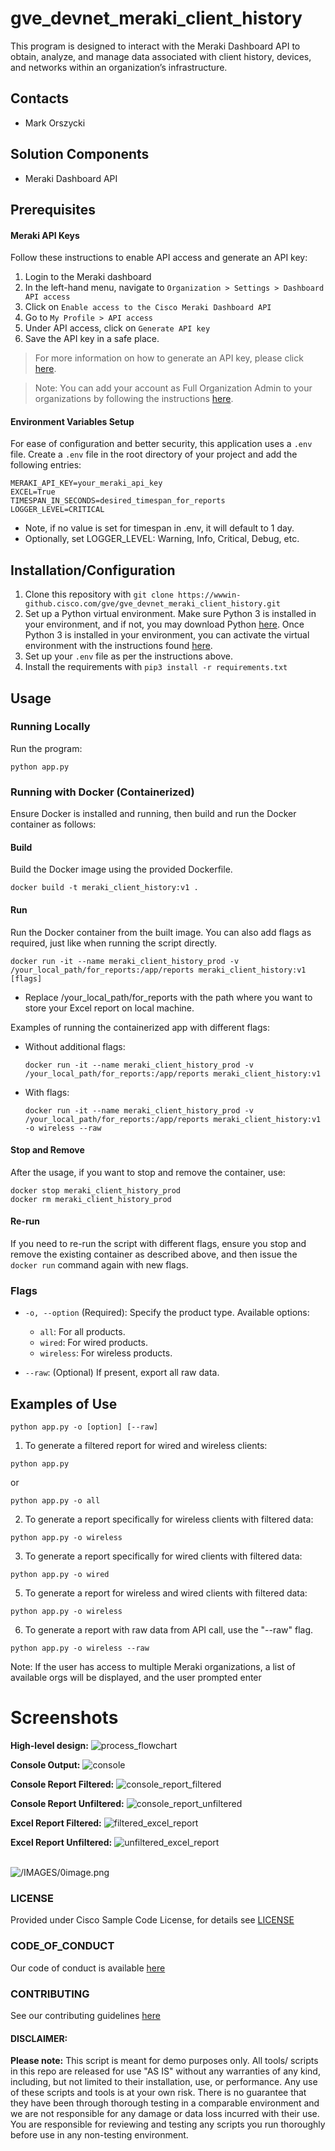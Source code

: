 # gve_devnet_meraki_client_history
This program is designed to interact with the Meraki Dashboard API to obtain, analyze, and manage data associated with client history, devices, and networks within an organization’s infrastructure.


## Contacts
* Mark Orszycki

## Solution Components
* Meraki Dashboard API

## Prerequisites

#### Meraki API Keys
Follow these instructions to enable API access and generate an API key:
1. Login to the Meraki dashboard
2. In the left-hand menu, navigate to `Organization > Settings > Dashboard API access`
3. Click on `Enable access to the Cisco Meraki Dashboard API`
4. Go to `My Profile > API access`
5. Under API access, click on `Generate API key`
6. Save the API key in a safe place.

> For more information on how to generate an API key, please click [here](https://developer.cisco.com/meraki/api-v1/#!authorization/authorization). 

> Note: You can add your account as Full Organization Admin to your organizations by following the instructions [here](https://documentation.meraki.com/General_Administration/Managing_Dashboard_Access/Managing_Dashboard_Administrators_and_Permissions).


#### Environment Variables Setup
For ease of configuration and better security, this application uses a `.env` file. Create a `.env` file in the root directory of your project and add the following entries:
```env
MERAKI_API_KEY=your_meraki_api_key
EXCEL=True
TIMESPAN_IN_SECONDS=desired_timespan_for_reports
LOGGER_LEVEL=CRITICAL
```
* Note, if no value is set for timespan in .env, it will default to 1 day. 
* Optionally, set LOGGER_LEVEL: Warning, Info, Critical, Debug, etc.

## Installation/Configuration
1. Clone this repository with `git clone https://wwwin-github.cisco.com/gve/gve_devnet_meraki_client_history.git`
2. Set up a Python virtual environment. Make sure Python 3 is installed in your environment, and if not, you may download Python [here](https://www.python.org/downloads/). Once Python 3 is installed in your environment, you can activate the virtual environment with the instructions found [here](https://docs.python.org/3/tutorial/venv.html).
3. Set up your `.env` file as per the instructions above.
4. Install the requirements with `pip3 install -r requirements.txt`


## Usage

### Running Locally
Run the program:
```shell
python app.py
```

### Running with Docker (Containerized)

Ensure Docker is installed and running, then build and run the Docker container as follows:

#### Build
Build the Docker image using the provided Dockerfile.
```shell
docker build -t meraki_client_history:v1 .
```

#### Run
Run the Docker container from the built image. You can also add flags as required, just like when running the script directly.
```shell
docker run -it --name meraki_client_history_prod -v /your_local_path/for_reports:/app/reports meraki_client_history:v1 [flags]
```
* Replace /your_local_path/for_reports with the path where you want to store your Excel report on local machine. 

Examples of running the containerized app with different flags:
- Without additional flags:
  ```shell
  docker run -it --name meraki_client_history_prod -v /your_local_path/for_reports:/app/reports meraki_client_history:v1
  ```
- With flags:
  ```shell
  docker run -it --name meraki_client_history_prod -v /your_local_path/for_reports:/app/reports meraki_client_history:v1 -o wireless --raw
  ```

#### Stop and Remove
After the usage, if you want to stop and remove the container, use:
```shell
docker stop meraki_client_history_prod
docker rm meraki_client_history_prod 
```

#### Re-run
If you need to re-run the script with different flags, ensure you stop and remove the existing container as described above, and then issue the `docker run` command again with new flags.

### Flags

- `-o, --option` (Required): Specify the product type. Available options:
    - `all`: For all products.
    - `wired`: For wired products.
    - `wireless`: For wireless products.

- `--raw`: (Optional) If present, export all raw data.

## Examples of Use
```shell
python app.py -o [option] [--raw]
```

1. To generate a filtered report for wired and wireless clients:

```shell
python app.py
```
or
```shell
python app.py -o all
```

2. To generate a report specifically for wireless clients with filtered data:
```shell
python app.py -o wireless
```

3. To generate a report specifically for wired clients with filtered data:
```shell
python app.py -o wired
```

5. To generate a report for wireless and wired clients with filtered data:
```shell
python app.py -o wireless
```

6. To generate a report with raw data from API call, use the "--raw" flag.
```shell
python app.py -o wireless --raw
```

Note: If the user has access to multiple Meraki organizations, a list of available orgs will be displayed, and the user prompted enter

# Screenshots
**High-level design:**
![process_flowchart](/IMAGES/process_flowchart.png)<br>

**Console Output:**
![console](/IMAGES/console.png)<br>

**Console Report Filtered:**
![console_report_filtered](/IMAGES/console_report_filtered.png)<br>

**Console Report Unfiltered:**
![console_report_unfiltered](/IMAGES/console_report_unfiltered.png)<br>

**Excel Report Filtered:**
![filtered_excel_report](/IMAGES/excel_report_filtered.png)<br>

**Excel Report Unfiltered:**
![unfiltered_excel_report](/IMAGES/excel_report_unfiltered.png)<br><br>

![/IMAGES/0image.png](/IMAGES/0image.png)
### LICENSE

Provided under Cisco Sample Code License, for details see [LICENSE](LICENSE.md)

### CODE_OF_CONDUCT

Our code of conduct is available [here](CODE_OF_CONDUCT.md)

### CONTRIBUTING

See our contributing guidelines [here](CONTRIBUTING.md)

#### DISCLAIMER:
<b>Please note:</b> This script is meant for demo purposes only. All tools/ scripts in this repo are released for use "AS IS" without any warranties of any kind, including, but not limited to their installation, use, or performance. Any use of these scripts and tools is at your own risk. There is no guarantee that they have been through thorough testing in a comparable environment and we are not responsible for any damage or data loss incurred with their use.
You are responsible for reviewing and testing any scripts you run thoroughly before use in any non-testing environment.

